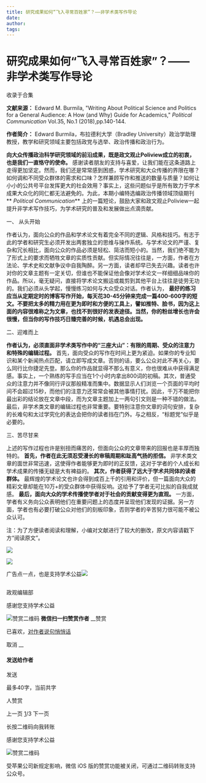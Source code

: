 ```yaml
---
title: 研究成果如何“飞入寻常百姓家”？——非学术类写作导论
date: 
author: 
tags: 
---
```

# 研究成果如何“飞入寻常百姓家”？——非学术类写作导论


收录于合集

**文献来源：** Edward M. Burmila, "Writing About Political Science and Politics for
a General Audience: A How (and Why) Guide for Academics," _Political
Communication_ Vol.35, No.1 (2018),pp.140-144.

  

 **作者简介：** Edward Burmila，布拉德利大学（Bradley
University）政治学助理教授，教学和研究领域主要包括政党与选举、政治传播和政治行为。

  

  

 **向大众传播政治科学研究领域的前沿成果，既是政文观止Poliview成立的初衷，也是我们一直恪守的使命。**
感谢读者朋友的支持与喜爱，让我们能在这条道路上走得更加坚定。然而，我们还是常常感到困惑，学术研究和大众传播的界限在哪？如何调和不同受众群体的需求和口味？怎样兼顾写作和推送的数量与质量？如何让小小的公共号平台发挥更大的社会效用？事实上，这些问题似乎是所有致力于学术成果大众化的同仁都无法避免的。为此，本期小编特选编政治传播领域顶级期刊
** _Political Communication_**
上的一篇短论，鼓励大家和政文观止Poliview一起提升非学术写作技巧，为学术研究的普及和发展做出点滴贡献。  

  

一、 从头开始

  

作者认为，面向公众的作品和学术论文有着完全不同的逻辑、风格和技巧。有志于此的学者和研究生必须开发出两套独立的思维与操作系统。与学术论文的严谨、复杂和冗长相比，面向公众的作品必须是轻松、简洁而短小的。当然，我们绝不能为了形式上的要求而牺牲文章的实质性贡献。但实际情况往往是，一方面，作者在方法论、学术史和文献争议中自我陶醉。另一方面，读者却早已失去兴趣。读者也许对你的文章主题有一定关切，但谁也不能保证他会像对学术论文一样细细品味你的作品。所以，毫无疑问，直接将学术论文搬运或裁剪到其他平台上往往是徒劳无功的。我们必须从头学起，慢慢练习如何与大众受众对话。作者认为，
**最好的练习应当从定期定时的博客写作开始，每天花30-45分钟来完成一篇400-600字的短文。不要把太多的精力用在更为即时和方便的工具上，譬如推特、脸书，因为这上面的内容很难称之为文章，也找不到很好的发表途径。当然，你的粉丝增长也许会很慢，但当你的写作技巧日臻完善的时候，机遇总会出现。**

  

二、迎难而上

  

 **作者认为，必须直面非学术类写作中的“三座大山”：有限的周期、受众的注意力和特殊的编辑过程。**
首先，面向受众的写作在时间上更为紧迫。如果你的专业知识和某个新闻热点匹配，请立即写成文章。否则的话，要么公众对此不再关心，要么同行比你捷足先登。那么你的作品就显得不那么有意义，你也很难从中获得满足感。事实上，一个熟练的写手应当在1个小时内拿出800词的初稿。其次，普通受众的注意力并不像同行评议那般精准而集中。数据显示人们浏览一个页面的平均时间不会超过15秒，而他们的注意力还常常会被其他事情打扰。因此，千万不能把你最出彩的结论放在文章中段，而为文章主题加上一两句引文则是一种不错的做法。最后，非学术类文章的编辑过程也非常重要。要特别注意你文章的词句安排，复杂的长难句和太过学究化的表达会把你的读者挡在门外。与之相反，“标题党”似乎是必要的。

  

三、苦尽甘来

  

上述的写作过程也许是别扭而痛苦的，但面向公众的文章带来的回报也是丰厚而独特的。 **首先，作者在此无须忍受漫长的审稿周期和趾高气扬的拒信。**
非学术类文章的面世非常迅速，这使得作者能够更为即时的正反馈，这对于学者的个人成长和学术成果的传播无疑是大有裨益的。
**其次，作者获得了远大于学术共同体的读者群体。**
最辉煌的学术论文也许会得到成百上千的引用和评价，但一篇面向大众的精彩文章却能在10万+的受众群体中获得反响。这给予了学者无可比拟的自我成就感。
**最后，面向大众的学术传播使学者对于社会的贡献变得更为直观。**
一方面，学者有义务向公众表明他们在重要问题上的态度并呈现他们发现的证据。另一方面，学者也有必要打破公众对他们的刻板印象，否则学者的辛苦努力很可能不被公众认可。

  

注：为了方便读者阅读和理解，小编对文献进行了较大的删改，原文内容请戳下方“阅读原文”。

![](/images/561/2.png)

![](/images/561/3.png)

  

广告点一点，也是支持学术公益![](/images/561/4.xmt-emoji)

![]()

政观编辑部

感谢您支持学术公益

![赞赏二维码]() **微信扫一扫赞赏作者** __赞赏

已喜欢，[对作者说句悄悄话](javascript:;)

取消 __

#### 发送给作者

发送

最多40字，当前共字

[](javascript:;) 人赞赏

上一页 [1](javascript:;)/3 下一页

长按二维码向我转账

感谢您支持学术公益

![赞赏二维码]()

受苹果公司新规定影响，微信 iOS 版的赞赏功能被关闭，可通过二维码转账支持公众号。


